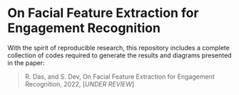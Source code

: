 # On Facial Feature Extraction for Engagement Recognition

With the spirit of reproducible research, this repository includes a complete collection of codes required to generate the results and diagrams presented in the paper:

> R. Das, and S. Dev, On Facial Feature Extraction for Engagement Recognition, 2022, \[*UNDER REVIEW*\]
